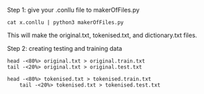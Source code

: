 Step 1: give your .conllu file to makerOfFiles.py
	
	cat x.conllu | python3 makerOfFiles.py

This will make the original.txt, tokenised.txt, and dictionary.txt files.


Step 2: creating testing and training data

	head -<80%> original.txt > original.train.txt
	tail -<20%> original.txt > original.test.txt

	head -<80%> tokenised.txt > tokenised.train.txt
        tail -<20%> tokenised.txt > tokenised.test.txt
